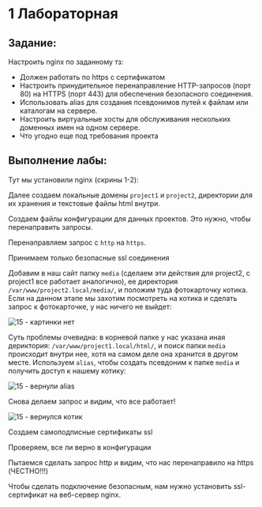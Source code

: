 # 1 Лабораторная
## Задание:
Настроить nginx по заданному тз:
* Должен работать по https c сертификатом
* Настроить принудительное перенаправление HTTP-запросов (порт 80) на HTTPS (порт 443) для обеспечения безопасного соединения.
* Использовать alias для создания псевдонимов путей к файлам или каталогам на сервере.
* Настроить виртуальные хосты для обслуживания нескольких доменных имен на одном сервере.
* Что угодно еще под требования проекта
## Выполнение лабы:
Тут мы установили nginx (скрины 1-2):

Далее создаем локальные домены `project1` и `project2`, директории для их хранения и текстовые файлы html внутри. 

Создаем файлы конфигурации для данных проектов. Это нужно, чтобы перенаправить запросы. 

Перенаправляем запрос с `http` на `https`.

Принимаем только безопасные ssl соединения

Добавим в наш сайт папку `media` (сделаем эти действия для project2, с project1 все работает аналогично), ее директория `/var/www/project2.local/media/`, и положим туда фотокарточку котика. Если на данном этапе мы захотим посмотреть на котика и сделать запрос к фотокарточке, у нас ничего не выйдет: 

![15 - картинки нет](https://github.com/user-attachments/assets/f6372df0-837c-4674-9d8a-1b85c4f24b7b)

Суть проблемы очевидна: в корневой папке у нас указана иная дериктория: `/var/www/project1.local/html/`, и поиск папки `media` происходит внутри нее, хотя на самом деле она хранится в другом месте. Используем `alias`, чтобы создать псевдоним к папке `media` и получить доступ к нашему котику:

![15 - вернули alias](https://github.com/user-attachments/assets/f4ba8670-b691-42b7-acaa-1415c261c45a)

Снова делаем запрос и видим, что все работает!

![15 - вернулся котик](https://github.com/user-attachments/assets/60956359-280c-4293-9a2f-0389b60b7767)

Создаем самоподписные сертификаты ssl

Проверяем, все ли верно в конфигурации

Пытаемся сделать запрос http и видим, что нас перенаправило на https (ЧЕСТНО!!!)

Чтобы сделать подключение безопасным, нам нужно установить ssl-сертификат на веб-сервер nginx. 
